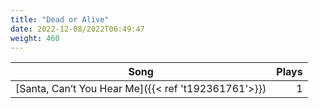 ```yaml
---
title: "Dead or Alive"
date: 2022-12-08/2022T06:49:47
weight: 460
---
```




 Song | Plays 
----- | -----:
[Santa, Can’t You Hear Me]({{< ref 't192361761'>}}) | 1
